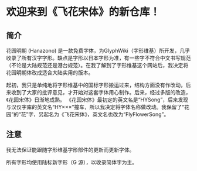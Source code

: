 # 欢迎来到《飞花宋体》的新仓库！


## 简介

花园明朝 (Hanazono) 是一款免费字体，为GlyphWiki（字形维基）所开发，几乎收录了所有汉字字形。缺点是字形以日本字形为准，有一些字不符合中文书写规范（不论是大陆规范还是港台规范）。在我了解到了字形维基这个网站后，我决定将花园明朝体改成适合大陆实用的版本。

起初，我只是单纯地将字形维基中的国标字形搬运过来，结构方面没有作改动，后来收到了大家的批评意见，才开始对这套字体用心制作。后来，经过多版的改造，《花园宋体》日渐地成熟。
《花园宋体》最初定的英文名是“HYSong”，后来发现与汉仪字库的英文名“HY×××”撞车，所以我决定将字体名称做改动。我保留了“花园”的“花”字，另起名为《飞花宋体》，英文名也改为“FlyFlowerSong”。

## 注意

我无法保证能跟随字形维基字形部件的更新而更新字体。

所有字形均使用陆标新字形（G 源），以收录简体字为主。

